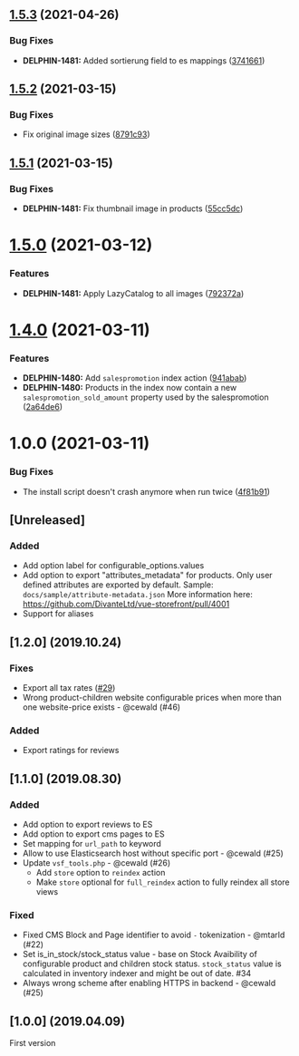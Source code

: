 ## [1.5.3](https://github.com/ambimax/magento-module-vsf-indexer/compare/1.5.2...1.5.3) (2021-04-26)


### Bug Fixes

* **DELPHIN-1481:** Added sortierung field to es mappings ([3741661](https://github.com/ambimax/magento-module-vsf-indexer/commit/3741661e2cb9d8274d8c997a37f3ee46d588314a))

## [1.5.2](https://github.com/ambimax/magento-module-vsf-indexer/compare/1.5.1...1.5.2) (2021-03-15)


### Bug Fixes

* Fix original image sizes ([8791c93](https://github.com/ambimax/magento-module-vsf-indexer/commit/8791c93bac70236075b7006dc9e99af08274bff4))

## [1.5.1](https://github.com/ambimax/magento-module-vsf-indexer/compare/1.5.0...1.5.1) (2021-03-15)


### Bug Fixes

* **DELPHIN-1481:** Fix thumbnail image in products ([55cc5dc](https://github.com/ambimax/magento-module-vsf-indexer/commit/55cc5dcf609315a290750fd3d595d79076f23a39))

# [1.5.0](https://github.com/ambimax/magento-module-vsf-indexer/compare/1.4.0...1.5.0) (2021-03-12)


### Features

* **DELPHIN-1481:** Apply LazyCatalog to all images ([792372a](https://github.com/ambimax/magento-module-vsf-indexer/commit/792372ac7f00e205dc61f3993ce5e8577a0df7b0))

# [1.4.0](https://github.com/ambimax/magento-module-vsf-indexer/compare/1.3.2...1.4.0) (2021-03-11)


### Features

* **DELPHIN-1480:** Add `salespromotion` index action ([941abab](https://github.com/ambimax/magento-module-vsf-indexer/commit/941ababe7a358be0a91c13d6063d0e6ecac5610c))
* **DELPHIN-1480:** Products in the index now contain a new `salespromotion_sold_amount` property used by the salespromotion ([2a64de6](https://github.com/ambimax/magento-module-vsf-indexer/commit/2a64de6893a9c163c40856b3b6a5d5dfda338221))

# 1.0.0 (2021-03-11)


### Bug Fixes

* The install script doesn't crash anymore when run twice ([4f81b91](https://github.com/ambimax/magento-module-vsf-indexer/commit/4f81b91a22c44f6f04a339e1d9181344ed0e108c))

## [Unreleased]

### Added
- Add option label for configurable_options.values
- Add option to export "attributes_metadata" for products. Only user defined attributes are exported by default.
Sample: `docs/sample/attribute-metadata.json`
More information here:  https://github.com/DivanteLtd/vue-storefront/pull/4001
- Support for aliases

## [1.2.0] (2019.10.24)

### Fixes 
- Export all tax rates ([#29](https://github.com/DivanteLtd/magento1-vsbridge-indexer/issues/29))
- Wrong product-children website configurable prices when more than one website-price exists - @cewald (#46)

### Added
- Export ratings for reviews

## [1.1.0] (2019.08.30)

### Added
- Add option to export reviews to ES
- Add option to export cms pages to ES
- Set mapping for `url_path` to keyword
- Allow to use Elasticsearch host without specific port - @cewald (#25)
- Update `vsf_tools.php` - @cewald (#26)
  - Add `store` option to `reindex` action
  - Make `store` optional for `full_reindex` action to fully reindex all store views

### Fixed
- Fixed CMS Block and Page identifier to avoid `-` tokenization - @mtarld (#22)
- Set is_in_stock/stock_status value - base on Stock Avaibility of configurable product and children stock status. `stock_status` value is calculated in inventory indexer and might be out of date. #34
- Always wrong scheme after enabling HTTPS in backend - @cewald (#25)

## [1.0.0] (2019.04.09)
First version
